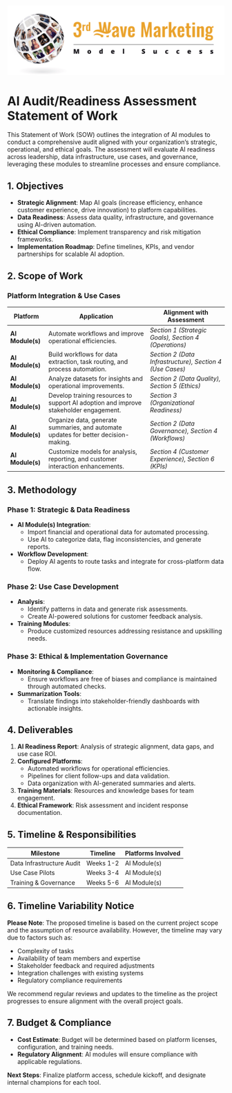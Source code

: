 ![](assets/3rd_wave_marketing_logo.png)

# AI Audit/Readiness Assessment Statement of Work

This Statement of Work (SOW) outlines the integration of AI modules to conduct a comprehensive audit aligned with your organization’s strategic, operational, and ethical goals. The assessment will evaluate AI readiness across leadership, data infrastructure, use cases, and governance, leveraging these modules to streamline processes and ensure compliance.

## 1. Objectives

- **Strategic Alignment**: Map AI goals (increase efficiency, enhance customer experience, drive innovation) to platform capabilities.
- **Data Readiness**: Assess data quality, infrastructure, and governance using AI-driven automation.
- **Ethical Compliance**: Implement transparency and risk mitigation frameworks.
- **Implementation Roadmap**: Define timelines, KPIs, and vendor partnerships for scalable AI adoption.

## 2. Scope of Work

### Platform Integration & Use Cases

| **Platform** | **Application** | **Alignment with Assessment** |
| --- | --- | --- |
| **AI Module(s)** | Automate workflows and improve operational efficiencies. | _Section 1 (Strategic Goals), Section 4 (Operations)_ |
| **AI Module(s)** | Build workflows for data extraction, task routing, and process automation. | _Section 2 (Data Infrastructure), Section 4 (Use Cases)_ |
| **AI Module(s)** | Analyze datasets for insights and operational improvements. | _Section 2 (Data Quality), Section 5 (Ethics)_ |
| **AI Module(s)** | Develop training resources to support AI adoption and improve stakeholder engagement. | _Section 3 (Organizational Readiness)_ |
| **AI Module(s)** | Organize data, generate summaries, and automate updates for better decision-making. | _Section 2 (Data Governance), Section 4 (Workflows)_ |
| **AI Module(s)** | Customize models for analysis, reporting, and customer interaction enhancements. | _Section 4 (Customer Experience), Section 6 (KPIs)_ |

## 3. Methodology

### Phase 1: Strategic & Data Readiness
- **AI Module(s) Integration**:
  - Import financial and operational data for automated processing.
  - Use AI to categorize data, flag inconsistencies, and generate reports.
- **Workflow Development**:
  - Deploy AI agents to route tasks and integrate for cross-platform data flow.

### Phase 2: Use Case Development
- **Analysis**:
  - Identify patterns in data and generate risk assessments.
  - Create AI-powered solutions for customer feedback analysis.
- **Training Modules**:
  - Produce customized resources addressing resistance and upskilling needs.

### Phase 3: Ethical & Implementation Governance
- **Monitoring & Compliance**:
  - Ensure workflows are free of biases and compliance is maintained through automated checks.
- **Summarization Tools**:
  - Translate findings into stakeholder-friendly dashboards with actionable insights.

## 4. Deliverables

1. **AI Readiness Report**: Analysis of strategic alignment, data gaps, and use case ROI.
2. **Configured Platforms**:
    - Automated workflows for operational efficiencies.
    - Pipelines for client follow-ups and data validation.
    - Data organization with AI-generated summaries and alerts.
3. **Training Materials**: Resources and knowledge bases for team engagement.
4. **Ethical Framework**: Risk assessment and incident response documentation.

## 5. Timeline & Responsibilities

| **Milestone** | **Timeline** | **Platforms Involved** |
| --- | --- | --- |
| Data Infrastructure Audit | Weeks 1-2 | AI Module(s) |
| Use Case Pilots | Weeks 3-4 | AI Module(s) |
| Training & Governance | Weeks 5-6 | AI Module(s) |

## 6. Timeline Variability Notice

**Please Note**: The proposed timeline is based on the current project scope and the assumption of resource availability. However, the timeline may vary due to factors such as:

- Complexity of tasks
- Availability of team members and expertise
- Stakeholder feedback and required adjustments
- Integration challenges with existing systems
- Regulatory compliance requirements

We recommend regular reviews and updates to the timeline as the project progresses to ensure alignment with the overall project goals.

## 7. Budget & Compliance

- **Cost Estimate**: Budget will be determined based on platform licenses, configuration, and training needs.
- **Regulatory Alignment**: AI modules will ensure compliance with applicable regulations.

**Next Steps**: Finalize platform access, schedule kickoff, and designate internal champions for each tool.
